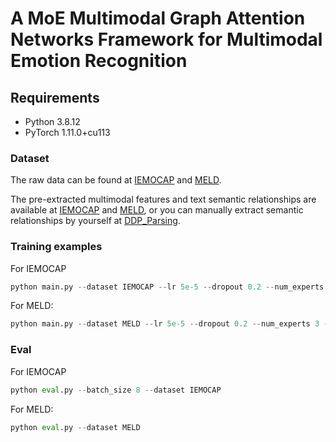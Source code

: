 # A MoE Multimodal Graph Attention Networks Framework for Multimodal Emotion Recognition


## Requirements

- Python 3.8.12
- PyTorch 1.11.0+cu113



### Dataset

The raw data can be found at [IEMOCAP](https://sail.usc.edu/iemocap/ "IEMOCAP") and [MELD](https://github.com/SenticNet/MELD "MELD").

The pre-extracted multimodal features and text semantic relationships are available at [IEMOCAP](https://www.dropbox.com/scl/fi/ir3bfddyczx3gcfszffim/IEMOCAP.zip?rlkey=lpahvoqdmsijad0kis38paqyw&st=u8svfp8l&dl=0) and [MELD](https://www.dropbox.com/scl/fi/045w04sven4t9nmqs4nm0/MELD.zip?rlkey=7negyyo1tqt7rp4kuh00w738y&st=hdrltlkj&dl=0), or you can manually extract semantic relationships by yourself at [DDP_Parsing](https://github.com/seq-to-mind/DDP_parsing).


### Training examples
For IEMOCAP
```python
python main.py --dataset IEMOCAP --lr 5e-5 --dropout 0.2 --num_experts 3 --seed 100 --batch_size 8 --gnn_layers 2
```
For MELD:
```python
python main.py --dataset MELD --lr 5e-5 --dropout 0.2 --num_experts 3 --seed 100 --batch_size 32 --gnn_layers 2
```


### Eval

For IEMOCAP
```python
python eval.py --batch_size 8 --dataset IEMOCAP
```
For MELD:
```python
python eval.py --dataset MELD
```

